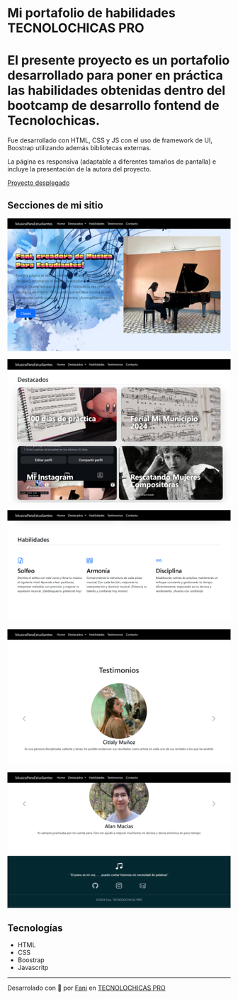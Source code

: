 # Mi portafolio de habilidades TECNOLOCHICAS PRO

<h1>El presente proyecto es un portafolio desarrollado para poner en práctica las habilidades obtenidas dentro del bootcamp de desarrollo fontend de Tecnolochicas.</h1>

Fue desarrollado con HTML, CSS y JS con el uso de framework de UI, Boostrap utilizando además bibliotecas externas. 

La página es responsiva (adaptable a diferentes tamaños de pantalla) e incluye la presentación de la autora del proyecto.

[Proyecto desplegado](https://portafoliooficial.netlify.app/)


## Secciones de mi sitio

![Presentación](assets/readme/1.png)

![Habilidades](assets/readme/2.png)

![Proyectos](assets/readme/3.png)

![Testimonios](assets/readme/4.png)

![Contacto](assets/readme/5.png)

## Tecnologías

* HTML
* CSS
* Boostrap
* Javascritp


-----
Desarrolado con 💖 por [Fani](https://www.instagram.com/musicaparaestudiantes?igsh=MXc1bzU2cWwxeWUzdw==) en [TECNOLOCHICAS PRO](https://tecnolochicas.mx/)
